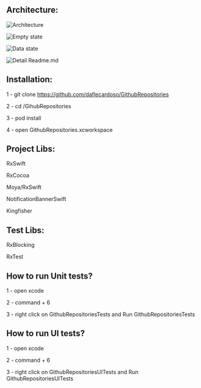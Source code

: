 ## Architecture:

![Architecture](https://github.com/daflecardoso/GithubRepositories/blob/master/GithubRepositories/final-architecture.png)

![Empty state](https://github.com/daflecardoso/GithubRepositories/blob/master/GithubRepositories/empty_state_screen_shot.png)

![Data state](https://github.com/daflecardoso/GithubRepositories/blob/master/GithubRepositories/data_state_screen_shot.png)

![Detail Readme.md](https://github.com/daflecardoso/GithubRepositories/blob/master/GithubRepositories/detail_screen_shot.png)

## Installation:

1 - git clone https://github.com/daflecardoso/GithubRepositories

2 - cd /GihubRepositories

3 - pod install

4 - open GithubRepositories.xcworkspace

## Project Libs:

  RxSwift

  RxCocoa

  Moya/RxSwift

  NotificationBannerSwift

  Kingfisher

## Test Libs:

  RxBlocking

  RxTest

## How to run Unit tests?

1 - open xcode

2 - command + 6

3 - right click on GithubRepositoriesTests and Run GithubRepositoriesTests

## How to run UI tests?

1 - open xcode

2 - command + 6

3 - right click on GithubRepositoriesUITests and Run GithubRepositoriesUITests
